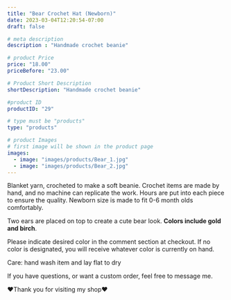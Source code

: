 ```yaml
---
title: "Bear Crochet Hat (Newborn)"
date: 2023-03-04T12:20:54-07:00
draft: false

# meta description
description : "Handmade crochet beanie"

# product Price
price: "18.00"
priceBefore: "23.00"

# Product Short Description
shortDescription: "Handmade crochet beanie"

#product ID
productID: "29"

# type must be "products"
type: "products"

# product Images
# first image will be shown in the product page
images:
  - image: "images/products/Bear_1.jpg"
  - image: "images/products/Bear_2.jpg"
---
```


Blanket yarn, crocheted to make a soft beanie. Crochet items are made by hand, and no machine can replicate the work. Hours are put into each piece to ensure the quality. Newborn size is made to fit 0-6 month olds comfortably.

Two ears are placed on top to create a cute bear look. **Colors include gold and birch**.

Please indicate desired color in the comment section at checkout. If no color is designated, you will receive whatever color is currently on hand.

Care: hand wash item and lay flat to dry

If you have questions, or want a custom order, feel free to message me.

❤Thank you for visiting my shop❤

